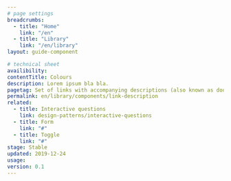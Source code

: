 ```yaml
---
# page settings
breadcrumbs:
  - title: "Home"
    link: "/en"
  - title: "Library"
    link: "/en/library"
layout: guide-component

# technical sheet
availibility:
contentTitle: Colours
description: Lorem ipsum bla bla.
pagetag: Set of links with accompanying descriptions (also known as doormats).
permalink: en/library/components/link-description
related:
  - title: Interactive questions
    link: design-patterns/interactive-questions
  - title: Form
    link: "#"
  - title: Toggle
    link: "#"
stage: Stable
updated: 2019-12-24
usage:
version: 0.1
---
```

<!-- Content -->

